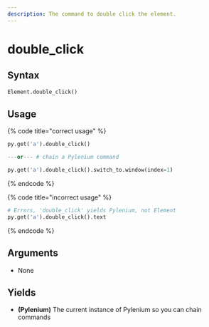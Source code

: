 ```yaml
---
description: The command to double click the element.
---
```


# double\_click

## Syntax

```python
Element.double_click()
```

## Usage

{% code title="correct usage" %}
```python
py.get('a').double_click()

---or--- # chain a Pylenium command

py.get('a').double_click().switch_to.window(index=1)
```
{% endcode %}

{% code title="incorrect usage" %}
```python
# Errors, 'double_click' yields Pylenium, not Element
py.get('a').double_click().text
```
{% endcode %}

## Arguments

* None

## Yields

* **\(Pylenium\)** The current instance of Pylenium so you can chain commands

